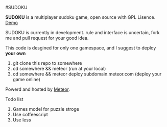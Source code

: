 #SUDOKU

**SUDOKU** is a multiplayer sudoku game, open source with GPL Lisence. [Demo](http://sudoku.meteor.com)

SUDOKU is currently in development. rule and interface is uncertain, fork me and pull request for your good idea.

This code is desgined for only one gamespace, and I suggest to deploy **your own**

1. git clone this repo to somewhere
2. cd somewhere && meteor (run at your local)
3. cd somewhere && meteor deploy subdomain.meteor.com (deploy your game online)


Powerd and hosted by [Meteor](http://www.meteor.com).

Todo list
1. Games model for puzzle stroge
2. Use coffeescript
3. Use less
